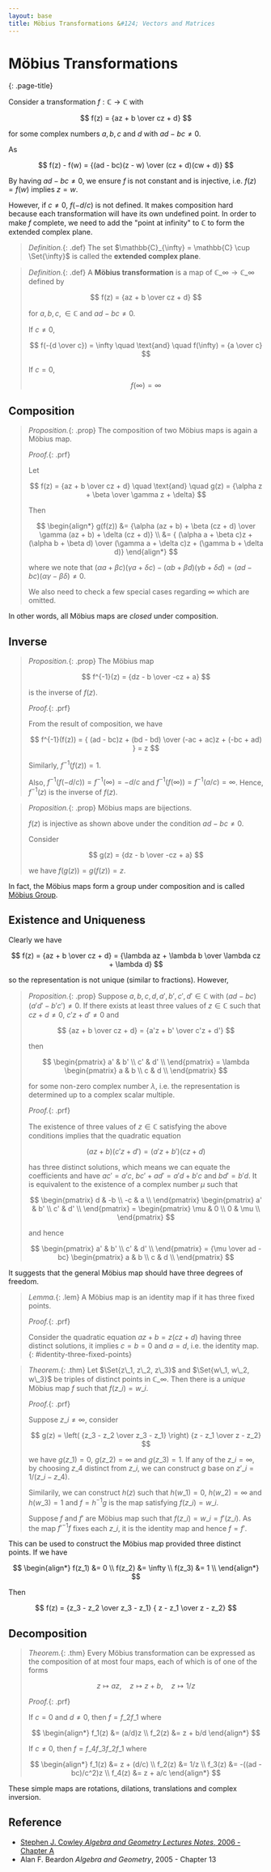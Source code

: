 ```yaml
---
layout: base
title: Möbius Transformations &#124; Vectors and Matrices
---
```


# Möbius Transformations
{: .page-title}

Consider a transformation $f: \mathbb{C} \to \mathbb{C}$ with

$$
f(z) = {az + b \over cz + d}
$$

for some complex numbers $a, b, c$ and $d$ with $ad - bc \not= 0$.

As

$$
f(z) - f(w) = {(ad - bc)(z - w) \over (cz + d)(cw + d)}
$$

By having $ad - bc \not= 0$, we ensure $f$ is not constant and is injective, i.e. $f(z) = f(w)$ implies $z = w$.

However, if $c \not= 0$, $f(-d/c)$ is not defined.
It makes composition hard because each transformation will have its own undefined point.
In order to make $f$ complete, we need to add the "point at infinity" to $\mathbb{C}$ to form the extended complex plane.

> *Definition.*{: .def}
> The set $\mathbb{C}_{\infty} = \mathbb{C} \cup \Set{\infty}$ is called the **extended complex plane**.

> *Definition.*{: .def}
> A **Möbius transformation** is a map of $\mathbb{C}\_\infty \to \mathbb{C}\_\infty$ defined by
>
> $$
  f(z) = {az + b \over cz + d}
  $$
>
> for $a, b, c, \in \mathbb{C}$ and $ad - bc \not= 0$.
>
> If $c \not= 0$,
>
> $$
  f(-{d \over c}) = \infty \quad \text{and} \quad f(\infty) = {a \over c}
  $$
>
> If $c = 0$,
>
> $$
  f(\infty) = \infty
  $$

## Composition

> *Proposition.*{: .prop}
> The composition of two Möbius maps is again a Möbius map.
>
> *Proof.*{: .prf}
>
> Let
>
> $$
  f(z) = {az + b \over cz + d} \quad \text{and} \quad g(z) = {\alpha z + \beta \over \gamma z + \delta}
  $$
>
> Then
>
> $$
  \begin{align*}
  g(f(z)) &= {\alpha (az + b) + \beta (cz + d) \over \gamma (az + b) + \delta (cz + d)} \\
  &= { (\alpha a + \beta c)z + (\alpha b + \beta d) \over (\gamma a + \delta c)z + (\gamma b + \delta d)}
  \end{align*}
  $$
>
> where we note that $(\alpha a + \beta c)(\gamma a + \delta c) - (\alpha b + \beta d)(\gamma b + \delta d) = (ad - bc)(\alpha \gamma - \beta \delta) \not= 0$.
>
> We also need to check a few special cases regarding $\infty$ which are omitted.

In other words, all Möbius maps are _closed_ under composition.

## Inverse

> *Proposition.*{: .prop}
> The Möbius map
>
> $$
  f^{-1}(z) = {dz - b \over -cz + a}
  $$
>
> is the inverse of $f(z)$.
>
> *Proof.*{: .prf}
>
> From the result of composition, we have
>
> $$
  f^{-1}(f(z)) = { (ad - bc)z + (bd - bd) \over (-ac + ac)z + (-bc + ad) } = z
  $$
>
> Similarly, $f^{-1}(f(z)) = 1$.
>
> Also, $f^{-1}(f(-d/c)) = f^{-1}(\infty) = -d/c$ and $f^{-1}(f(\infty)) = f^{-1}(a/c) = \infty$.
> Hence, $f^{-1}(z)$ is the inverse of $f(z)$.

> *Proposition.*{: .prop}
> Möbius maps are bijections.
>
> $f(z)$ is injective as shown above under the condition $ad - bc \not= 0$.
>
> Consider
>
> $$
  g(z) = {dz - b \over -cz + a}
  $$
>
> we have $f(g(z)) = g(f(z)) = z$.

In fact, the Möbius maps form a group under composition and is called [Möbius Group](../groups/mobius-groups.md).

## Existence and Uniqueness

Clearly we have

$$
f(z) = {az + b \over cz + d} = {\lambda az + \lambda b \over \lambda cz + \lambda d}
$$

so the representation is not unique (similar to fractions). However,

> *Proposition.*{: .prop}
> Suppose $a, b, c, d, a', b', c', d' \in \mathbb{C}$ with $(ad - bc)(a'd' - b'c') \not= 0$.
> If there exists at least three values of $z \in \mathbb{C}$ such that $cz + d \not= 0$, $c'z + d' \not= 0$ and
>
> $$
  {az + b \over cz + d} = {a'z + b' \over c'z + d'}
  $$
>
> then
>
> $$
  \begin{pmatrix}
  a' & b' \\
  c' & d' \\
  \end{pmatrix} = \lambda \begin{pmatrix}
  a & b \\
  c & d \\
  \end{pmatrix}
  $$
>
> for some non-zero complex number $\lambda$, i.e. the representation is determined up to a complex scalar multiple.
>
> *Proof.*{: .prf}
>
> The existence of three values of $z \in \mathbb{C}$ satisfying the above conditions implies that the quadratic equation
>
> $$
  (az + b)(c'z + d') = (a'z + b')(cz + d)
  $$
>
> has three distinct solutions, which means we can equate the coefficients and have $ac' = a'c$, $bc' + ad' = a'd + b'c$ and $bd' = b'd$.
> It is equivalent to the existence of a complex number $\mu$ such that
>
> $$
  \begin{pmatrix}
  d & -b \\
  -c & a \\
  \end{pmatrix}
  \begin{pmatrix}
  a' & b' \\
  c' & d' \\
  \end{pmatrix}
  =
  \begin{pmatrix}
  \mu & 0 \\
  0 & \mu \\
  \end{pmatrix}
  $$
>
> and hence
>
> $$
  \begin{pmatrix}
  a' & b' \\
  c' & d' \\
  \end{pmatrix}
  =
  {\mu \over ad - bc}
  \begin{pmatrix}
  a & b \\
  c & d \\
  \end{pmatrix}
  $$

It suggests that the general Möbius map should have three degrees of freedom.

> *Lemma.*{: .lem}
> A Möbius map is an identity map if it has three fixed points.
>
> *Proof.*{: .prf}
>
> Consider the quadratic equation $az + b = z(cz + d)$ having three distinct solutions,
> it implies $c = b = 0$ and $a = d$, i.e. the identity map.
{: #identity-three-fixed-points}

> *Theorem.*{: .thm}
> Let $\Set{z\_1, z\_2, z\_3}$ and $\Set{w\_1, w\_2, w\_3}$ be triples of distinct points in $\mathbb{C}\_\infty$.
> Then there is a _unique_ Möbius map $f$ such that $f(z\_i) = w\_i$.
>
> *Proof.*{: .prf}
>
> Suppose $z\_i \not= \infty$, consider
>
> $$
  g(z) = \left( {z_3 - z_2 \over z_3 - z_1} \right) {z - z_1 \over z - z_2}
  $$
>
> we have $g(z\_1) = 0$, $g(z\_2) = \infty$ and $g(z\_3) = 1$.
> If any of the $z\_i = \infty$, by choosing $z\_4$ distinct from $z\_i$, we can construct $g$ base on $z'\_i = 1 / (z\_i - z\_4)$.
>
> Similarily, we can construct $h(z)$ such that $h(w\_1) = 0$, $h(w\_2) = \infty$ and $h(w\_3) = 1$ and $f = h^{-1}g$ is the map satisfying $f(z\_i) = w\_i$.
>
> Suppose $f$ and $f'$ are Möbius map such that $f(z\_i) = w\_i = f'(z\_i)$.
> As the map $f'^{-1}f$ fixes each $z\_i$, it is the identity map and hence $f = f'$.

This can be used to construct the Möbius map provided three distinct points. If we have

$$
\begin{align*}
f(z_1) &= 0 \\
f(z_2) &= \infty \\
f(z_3) &= 1 \\
\end{align*}
$$

Then

$$
f(z) = {z_3 - z_2 \over z_3 - z_1} { z - z_1 \over z - z_2}
$$

## Decomposition

> *Theorem.*{: .thm}
> Every Möbius transformation can be expressed as the composition of at most four maps, each of which is of one of the forms
>
> $$
  z \mapsto az, \quad z \mapsto z + b, \quad z \mapsto 1/z
  $$
>
> *Proof.*{: .prf}
>
> If $c = 0$ and $d \not= 0$, then $f = f\_2f\_1$ where
>
> $$
  \begin{align*}
  f_1(z) &= (a/d)z \\
  f_2(z) &= z + b/d
  \end{align*}
  $$
>
> If $c \not= 0$, then $f = f\_4f\_3f\_2f\_1$ where
>
> $$
  \begin{align*}
  f_1(z) &= z + (d/c) \\
  f_2(z) &= 1/z \\
  f_3(z) &= -((ad - bc)/c^2)z \\
  f_4(z) &= z + a/c
  \end{align*}
  $$

These simple maps are rotations, dilations, translations and complex inversion.

## Reference

* [Stephen J. Cowley _Algebra and Geometry Lectures Notes_, 2006 - Chapter A](https://www.damtp.cam.ac.uk/user/sjc1/teaching/AandG/notes.pdf)
* Alan F. Beardon _Algebra and Geometry_, 2005 - Chapter 13

